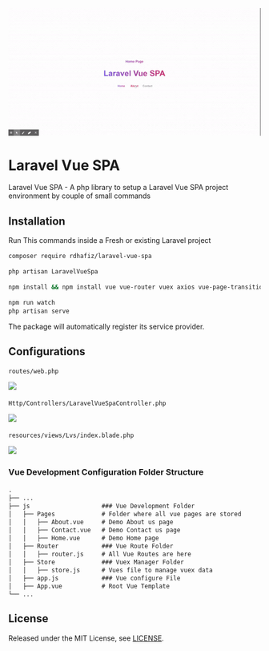 ![](examples/demo.gif)

# Laravel Vue SPA

Laravel Vue SPA  - A php library to setup a Laravel Vue SPA project environment by couple of small commands

## Installation

Run This commands inside a Fresh or existing Laravel project

```bash
composer require rdhafiz/laravel-vue-spa
```
```bash
php artisan LaravelVueSpa
```
```bash
npm install && npm install vue vue-router vuex axios vue-page-transition -save
```
```bash
npm run watch
php artisan serve
```

The package will automatically register its service provider.

## Configurations

```routes/web.php```

![](examples/routes.jpg)

```Http/Controllers/LaravelVueSpaController.php```

![](examples/controller.jpg)

```resources/views/Lvs/index.blade.php```

![](examples/view.jpg)

### Vue Development Configuration Folder Structure
    .
    ├── ...
    ├── js                    ### Vue Development Folder
    │   ├── Pages             # Folder where all vue pages are stored
    │   │   ├── About.vue     # Demo About us page
    │   │   ├── Contact.vue   # Demo Contact us page
    │   │   ├── Home.vue      # Demo Home page
    │   ├── Router            ### Vue Route Folder
    │   │   ├── router.js     # All Vue Routes are here
    │   ├── Store             ### Vuex Manager Folder
    │   │   ├── store.js      # Vues file to manage vuex data
    │   ├── app.js            ### Vue configure File
    │   ├── App.vue           # Root Vue Template      
    └── ...


## License

Released under the MIT License, see [LICENSE](LICENSE).
